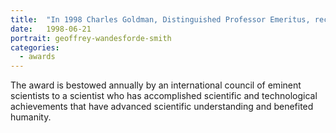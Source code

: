 ```yaml
---
title:  "In 1998 Charles Goldman, Distinguished Professor Emeritus, received the Einstein Award."
date:   1998-06-21
portrait: geoffrey-wandesforde-smith
categories:
  - awards
---
```


The award is bestowed annually by an international council of eminent scientists to a scientist who has accomplished scientific and technological achievements that have advanced scientific understanding and benefited humanity.
